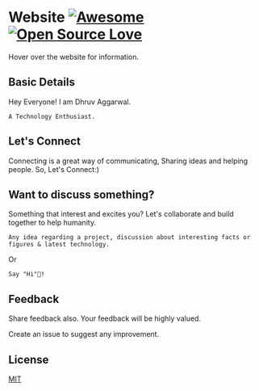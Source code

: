 ﻿# Website [![Awesome](https://awesome.re/badge.svg)](https://awesome.re) [![Open Source Love](https://badges.frapsoft.com/os/v2/open-source.svg?v=103)](https://github.com/devfolioco/react-otp-input)

Hover over the website for information.

## Basic Details 

Hey Everyone! I am Dhruv Aggarwal.

```
A Technology Enthusiast.
````

## Let's Connect

Connecting is a great way of communicating, Sharing ideas and helping people. So, Let's Connect:)

## Want to discuss something?

Something that interest and excites you? Let's collaborate and build together to help humanity.

````
Any idea regarding a project, discussion about interesting facts or figures & latest technology.
````
Or
````
Say "Hi"👋!
````

## Feedback

Share feedback also. Your feedback will be highly valued.

Create an issue to suggest any improvement.

## License
[MIT](https://github.com/dA505819/dA505819.github.io/blob/master/LICENSE)
